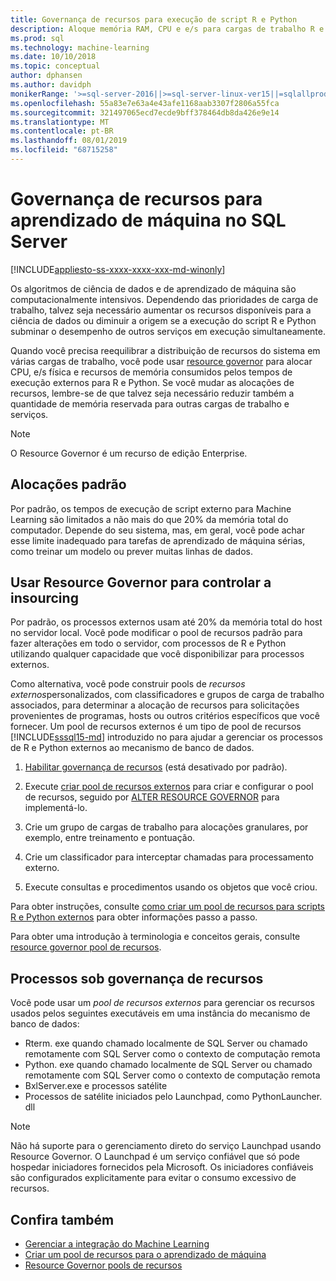 ```yaml
---
title: Governança de recursos para execução de script R e Python
description: Aloque memória RAM, CPU e e/s para cargas de trabalho R e Python em SQL Server instância do mecanismo de banco de dados.
ms.prod: sql
ms.technology: machine-learning
ms.date: 10/10/2018
ms.topic: conceptual
author: dphansen
ms.author: davidph
monikerRange: '>=sql-server-2016||>=sql-server-linux-ver15||=sqlallproducts-allversions'
ms.openlocfilehash: 55a83e7e63a4e43afe1168aab3307f2806a55fca
ms.sourcegitcommit: 321497065ecd7ecde9bff378464db8da426e9e14
ms.translationtype: MT
ms.contentlocale: pt-BR
ms.lasthandoff: 08/01/2019
ms.locfileid: "68715258"
---
```

# <a name="resource-governance-for-machine-learning-in-sql-server"></a>Governança de recursos para aprendizado de máquina no SQL Server
[!INCLUDE[appliesto-ss-xxxx-xxxx-xxx-md-winonly](../../includes/appliesto-ss-xxxx-xxxx-xxx-md-winonly.md)]

Os algoritmos de ciência de dados e de aprendizado de máquina são computacionalmente intensivos. Dependendo das prioridades de carga de trabalho, talvez seja necessário aumentar os recursos disponíveis para a ciência de dados ou diminuir a origem se a execução do script R e Python subminar o desempenho de outros serviços em execução simultaneamente. 

Quando você precisa reequilibrar a distribuição de recursos do sistema em várias cargas de trabalho, você pode usar [resource governor](../../relational-databases/resource-governor/resource-governor.md) para alocar CPU, e/s física e recursos de memória consumidos pelos tempos de execução externos para R e Python. Se você mudar as alocações de recursos, lembre-se de que talvez seja necessário reduzir também a quantidade de memória reservada para outras cargas de trabalho e serviços. 

> [!NOTE] 
> O Resource Governor é um recurso de edição Enterprise.

## <a name="default-allocations"></a>Alocações padrão

Por padrão, os tempos de execução de script externo para Machine Learning são limitados a não mais do que 20% da memória total do computador. Depende do seu sistema, mas, em geral, você pode achar esse limite inadequado para tarefas de aprendizado de máquina sérias, como treinar um modelo ou prever muitas linhas de dados. 

## <a name="use-resource-governor-to-control-resourcing"></a>Usar Resource Governor para controlar a insourcing
 
Por padrão, os processos externos usam até 20% da memória total do host no servidor local. Você pode modificar o pool de recursos padrão para fazer alterações em todo o servidor, com processos de R e Python utilizando qualquer capacidade que você disponibilizar para processos externos.

Como alternativa, você pode construir pools de *recursos externos*personalizados, com classificadores e grupos de carga de trabalho associados, para determinar a alocação de recursos para solicitações provenientes de programas, hosts ou outros critérios específicos que você fornecer. Um pool de recursos externos é um tipo de pool de recursos [!INCLUDE[sssql15-md](../../includes/sssql15-md.md)] introduzido no para ajudar a gerenciar os processos de R e Python externos ao mecanismo de banco de dados.

1. [Habilitar governança de recursos](https://docs.microsoft.com/sql/relational-databases/resource-governor/enable-resource-governor) (está desativado por padrão).

2. Execute [criar pool de recursos externos](https://docs.microsoft.com/sql/t-sql/statements/create-external-resource-pool-transact-sql) para criar e configurar o pool de recursos, seguido por [ALTER RESOURCE GOVERNOR](https://docs.microsoft.com/sql/t-sql/statements/alter-resource-governor-transact-sql) para implementá-lo.

3. Crie um grupo de cargas de trabalho para alocações granulares, por exemplo, entre treinamento e pontuação.

4. Crie um classificador para interceptar chamadas para processamento externo.

5. Execute consultas e procedimentos usando os objetos que você criou.

Para obter instruções, consulte [como criar um pool de recursos para scripts R e Python externos](../../advanced-analytics/r/how-to-create-a-resource-pool-for-r.md) para obter informações passo a passo.

Para obter uma introdução à terminologia e conceitos gerais, consulte [resource governor pool de recursos](../../relational-databases/resource-governor/resource-governor-resource-pool.md).

## <a name="processes-under-resource-governance"></a>Processos sob governança de recursos
  
 Você pode usar um *pool de recursos externos* para gerenciar os recursos usados pelos seguintes executáveis em uma instância do mecanismo de banco de dados:

+ Rterm. exe quando chamado localmente de SQL Server ou chamado remotamente com SQL Server como o contexto de computação remota
+ Python. exe quando chamado localmente de SQL Server ou chamado remotamente com SQL Server como o contexto de computação remota
+ BxlServer.exe e processos satélite
+ Processos de satélite iniciados pelo Launchpad, como PythonLauncher. dll
  
> [!NOTE]
> Não há suporte para o gerenciamento direto do serviço Launchpad usando Resource Governor. O Launchpad é um serviço confiável que só pode hospedar iniciadores fornecidos pela Microsoft. Os iniciadores confiáveis são configurados explicitamente para evitar o consumo excessivo de recursos.
  
## <a name="see-also"></a>Confira também

+ [Gerenciar a integração do Machine Learning](../r/managing-and-monitoring-r-solutions.md)
+ [Criar um pool de recursos para o aprendizado de máquina](../r/how-to-create-a-resource-pool-for-r.md)
+ [Resource Governor pools de recursos](../../relational-databases/resource-governor/resource-governor-resource-pool.md)
